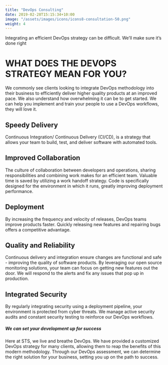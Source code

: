 ```yaml
---
title: "DevOps Consulting"
date: 2019-02-28T15:15:34+10:00
image: "/assets/images/icons/icons8-consultation-50.png"
weight: 4
---
```


Integrating an efficient DevOps strategy can be difficult. We’ll make sure it’s done right

# WHAT DOES THE DEVOPS STRATEGY MEAN FOR YOU?
We commonly see clients looking to integrate DevOps methodology into their business to efficiently deliver higher quality products at an improved pace. We also understand how overwhelming it can be to get started. We can help you implement and train your people to use a DevOps workflows, they will love it.

## Speedy Delivery
Continuous Integration/ Continuous Delivery (CI/CD), is a strategy that allows your team to build, test, and deliver software with automated tools.

##  Improved Collaboration
The culture of collaboration between developers and operations, sharing responsibilities and combining work makes for an efficient team.
Valuable time is saved by utilizing a work handoff strategy.
Code is specifically designed for the environment in which it runs, greatly improving deployment performance.

## Deployment
By increasing the frequency and velocity of releases, DevOps teams improve products faster.
Quickly releasing new features and repairing bugs offers a competitive advantage.

##  Quality and Reliability
Continuous delivery and integration ensure changes are functional and safe - improving the quality of software products.
By leveraging our open source monitoring solutions, your team can focus on getting new features out the door. We will respond to the alerts and fix any issues that pop up in production.

##  Integrated Security
By regularly integrating security using a deployment pipeline, your environment is protected from cyber threats.
We manage active security audits and constant security testing to reinforce our DevOps workflows.

##### We can set your development up for success 
Here at STS, we live and breathe DevOps. We have provided a customized DevOps strategy for many clients, allowing them to reap the benefits of this modern methodology. Through our DevOps assessment, we can determine the right solution for your business, setting you up on the path to success.